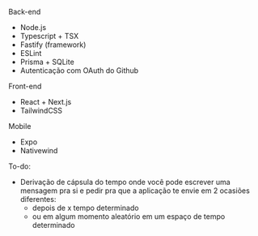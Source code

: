 Back-end

- Node.js
- Typescript + TSX
- Fastify (framework)
- ESLint
- Prisma + SQLite
- Autenticação com OAuth do Github

Front-end

- React + Next.js
- TailwindCSS

Mobile

- Expo
- Nativewind

To-do:

- Derivação de cápsula do tempo onde você pode escrever uma mensagem pra si e pedir pra que a aplicação te envie em 2 ocasiões diferentes:
  - depois de x tempo determinado
  - ou em algum momento aleatório em um espaço de tempo determinado
